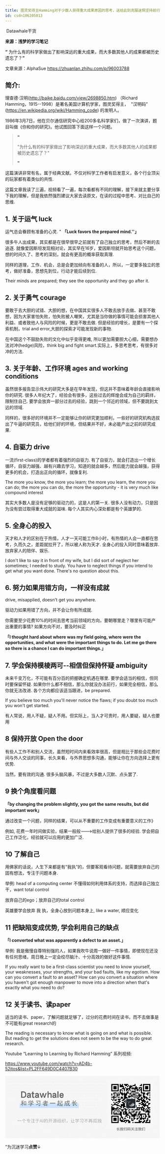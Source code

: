 ```yaml
---
title: 图灵奖得主Hamming对于少数人获得重大成果原因的思考，送给此刻克服迷惘坚持前行的你...
id: csdn106205013
---
```


 Datawhale干货 

**来源：浅梦的学习笔记**

**“** 为什么有的科学家做出了影响深远的重大成果，而大多数其他人的成果都被历史遗忘了？**”**

文章来源：AlphaSue https://zhuanlan.zhihu.com/p/96003788

## 简介:

理查德·汉明(http://baike.baidu.com/view/2698850.htm) （Richard Hamming，1915--1998）是著名美国计算机学家，图灵奖得主，  "汉明码"(https://en.wikipedia.org/wiki/Hamming_code) 的发明人。

1986年3月7日，他在贝尔通信研究中心给200多名科学家们，做了一次演讲，题目叫做《你和你的研究》。他试图回答下面这样一个问题。

> ❝
> 
> "为什么有的科学家做出了影响深远的重大成果，而大多数其他人的成果都被历史遗忘了？"
> 
> ❞

这篇演讲非常有名，属于经典文献。不仅对科学工作者有启发意义，各个行业顶尖的玩家都有着类似的共性.

这篇文章我读了三遍，视频看了一遍，每次看都有不同的理解，接下来就主要分享下我的理解，但是我依然强烈建议大家去读原文，在读的过程中思考、对比自己的思维.

## 1\. 关于运气 luck

运气总会眷顾有准备的心灵. " **「Luck favors the prepared mind.''」**

很多牛人出成果，其实都是在很早很早之前就有了自己独立的思考，然后不断的去追逐. 就像爱因斯坦发现相对论，其实早在16岁，爱因斯坦就开始思考这个问题，想的时间久了、思考的深刻，就会有更高的概率获取真理.

同样的道理，工作、机会，总是会更加倾向有准备的人，所以，一定要多独立的思考，做好准备，思想先到位，行动才能后续到位.

Their minds are prepared; they see the opportunity and they go after it.

## 2\. 关于勇气 courage

要敢于去大胆的试错、大胆的想，在中国其实很多人不敢去放手去做、甚至不敢想，因为大家害怕失败，怕失败被人嘲笑，尤其是当你做的事情可能会损害其他人利益、或者致他人与风险的时候，更是不敢去做. 但是经验的增长，是要有一个探索机制，trial and error,大胆的探索才可能发现新的事物.

在中国这个不鼓励失败的文化中似乎变得更难, 所以更加需要胆大心细，需要想办法对冲(hedge)风险，think big and fight smart.实际上，多思考思考，有很多对冲的方法.

## 3\. 关于年龄、工作环境 ages and working conditions

虽然很多报告显示伟大的研究大多是在早年发现，但这并不意味着年龄会直接影响你的研究. 很多人年纪大了，经验会有很多，这些过去的辉煌会成为自己的羁绊，限制住自己. 要学会放弃一部分过去的经验，跳到一个邻近的领域，但不要跳到太远的领域.

同样的，很多好的环境并不一定能够让你的研究更加顺利，一些好的研究机构选拔出了牛逼的研究员，给他们好的环境，但结果并不好，未必能产出之前的研究成果.

## 4\. 自驱力 drive

一流(first-class)的学者都有着强烈的自驱力. 有了自驱力，就会打造出一个增长循环，自驱力越强、越有兴趣去学习，知道的就会越多，然后能力就会越强，获得更多的机会，打造出正向的循环，就像复利.

The more you know, the more you learn; the more you learn, the more you can do; the more you can do, the more the opportunity - it is very much like compound interest

其实大多数人是没有足够的驱动力的，这是人的第一关. 很多人没有动力，只是因为没有尝过取得重大成就的滋味. 每个人其实内心深处都是有个英雄梦的.

## 5\. 全身心的投入

天才和人才的区别在于热情，人才一天可能工作8小时，有热情的人会一直都在思考，久而久之，差距就拉开了，所以被人称为天才. 全身心的投入同时意味着放弃. 放弃家人的陪伴、娱乐.

I don't like to say it in front of my wife, but I did sort of neglect her sometimes; I needed to study. You have to neglect things if you intend to get what you want done. There's no question about this.

## 6\. 努力如果用错方向，一样没有成就

drive, misapplied, doesn't get you anywhere.

驱动力如果用错了方向，并不会让你有所成就.

你需要至少花费10%的时间去思考当前领域的方向，要朝哪里走？哪里有可能产出重要的事情? 如果方向不对，要及时纠正

**「I thought hard about where was my field going, where were the opportunities, and what were the important things to do. Let me go there so there is a chance I can do important things.」**

## 7\. 学会保持模棱两可--相信但保持怀疑 ambiguity

未来千变万化，不可能有百分百的把握确定机遇在哪里. 要学会适当的相信，但同时要保留怀疑. 如果你什么都不相信，那么你就没办法前行，如果完全相信，那么你就无法改进. 各个方向都应该适当跟进，be prepared.

If you believe too much you'll never notice the flaws; if you doubt too much you won't get started.

有人常说，用人不疑，疑人不用。但实际上，当人才可贵时，用人要疑，疑人也要用

## 8 保持开放 Open the door

有些人工作不和别人交流，虽然短时间内来看效率很高，但是相比于那些会花费时间与外人交谈的同事，长久来看，与外界思想多沟通，能够让你在方向选择上更有优势.

当然，要有效的沟通. 很多头脑风暴，不过是大多数人沉默、点头罢了.

## 9 换个角度看问题

**「by changing the problem slightly, you got the same results, but did important work」**

通过改变一个问题，同样的结果，可以从不重要的工作变成有重要意义的工作》

例如, 花费一年时间做实验，结果一般般--->给别人提供了很多的经验. 学会把自己工作泛化，经验就可以应用的更加广泛.

## 10 了解自己

用佛家的话说，人生下来都是有“我执”的，但要客观看待问题，就需要放弃自己的固有想法，专注于问题本身.

举例: head of a computing center 不懂得如何利用体系的支持，而选择自己独立干，want total control

放弃自己的ego；放弃自己的total control

英雄要学会放弃 我 执，全身心放到问题本身上, like a water, 顺应变化

## 11 把缺陷变成优势, 学会利用自己的缺点

**「I converted what was apparently a defect to an asset.」**

举例: 我是傲慢自尊特别强的人，如果我吹牛说周一做好一件事情，即使现在还没有任何思绪，周日晚上一定会绞尽脑汁、十分高效的做好这件事情.

If you really want to be a first-class scientist you need to know yourself, your weaknesses, your strengths, and your bad faults, like my egotism. How can you convert a fault to an asset? How can you convert a situation where you haven't got enough manpower to move into a direction when that's exactly what you need to do?

## 12 关于读书、读paper

适当的读书、paper，了解问题就足够了，过分的花费时间在读书，而不去做事是不可能有great research的

The reading is necessary to know what is going on and what is possible. But reading to get the solutions does not seem to be the way to do great research.

Youtube “Learning to Learning by Richard Hamming” 系列视频:

https://www.youtube.com/watch?v=AD4b-52jtos&list=PL2FF649D0C4407B30

![](../img/ac1260bd6d55ebcd4401293b8b1ef5ff.png)

“为沉迷学习**点赞**↓
